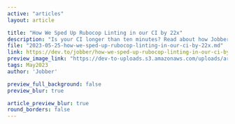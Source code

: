 ```yaml
---
active: "articles"
layout: article

title: "How We Sped Up Rubocop Linting in our CI by 22x"
description: "Is your CI longer than ten minutes? Read about how Jobber brought their linting step down from 8 minutes to under 30 seconds."
file: "2023-05-25-how-we-sped-up-rubocop-linting-in-our-ci-by-22x.md"
link: https://dev.to/jobber/how-we-sped-up-rubocop-linting-in-our-ci-by-22x-3cme
preview_image_link: "https://dev-to-uploads.s3.amazonaws.com/uploads/articles/fec2d61svhjgqqedgtts.png"
tags: May2023
author: 'Jobber'

preview_full_background: false
preview_blur: true

article_preview_blur: true
round_borders: false
---
```

